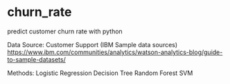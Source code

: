 # churn_rate
predict customer churn rate with python

Data Source:
Customer Support (IBM Sample data sources)
https://www.ibm.com/communities/analytics/watson-analytics-blog/guide-to-sample-datasets/


Methods:
Logistic Regression
Decision Tree
Random Forest
SVM


